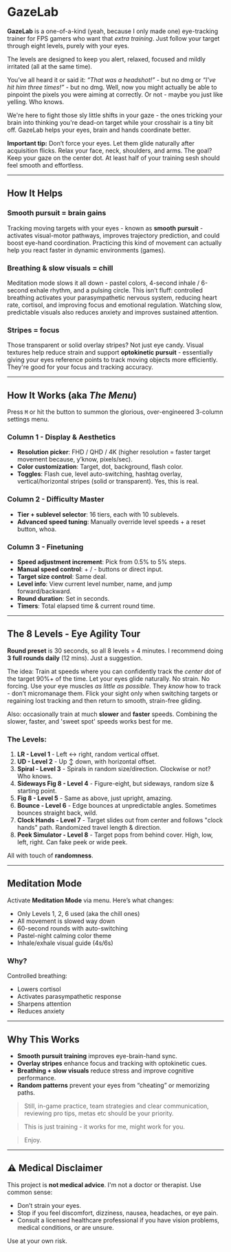 # GazeLab

**GazeLab** is a one-of-a-kind (yeah, because I only made one) eye-tracking trainer for FPS gamers who want that *extra training*. Just follow your target through eight levels, purely with your eyes.

The levels are designed to keep you alert, relaxed, focused and mildly irritated (all at the same time).

You’ve all heard it or said it: *“That was a headshot!”* - but no dmg or *“I've hit him three times!”* - but no dmg. Well, now you might actually be able to pinpoint the pixels you were aiming at correctly. Or not - maybe you just like yelling. Who knows.

We're here to fight those sly little shifts in your gaze - the ones tricking your brain into thinking you're dead-on target while your crosshair is a tiny bit off. GazeLab helps your eyes, brain and hands coordinate better.

**Important tip:** Don’t force your eyes. Let them glide naturally after acquisition flicks. Relax your face, neck, shoulders, and arms. The goal? Keep your gaze on the center dot. At least half of your training sesh should feel smooth and effortless.

---

## How It Helps

### Smooth pursuit = brain gains
Tracking moving targets with your eyes - known as **smooth pursuit** - activates visual-motor pathways, improves trajectory prediction, and could boost eye-hand coordination. Practicing this kind of movement can actually help you react faster in dynamic environments (games).  

### Breathing & slow visuals = chill
Meditation mode slows it all down - pastel colors, 4-second inhale / 6-second exhale rhythm, and a pulsing circle. This isn’t fluff: controlled breathing activates your parasympathetic nervous system, reducing heart rate, cortisol, and improving focus and emotional regulation. Watching slow, predictable visuals also reduces anxiety and improves sustained attention.

### Stripes = focus
Those transparent or solid overlay stripes? Not just eye candy. Visual textures help reduce strain and support **optokinetic pursuit** - essentially giving your eyes reference points to track moving objects more efficiently. They're good for your focus and tracking accuracy.

---

## How It Works (aka *The Menu*)

Press `M` or hit the button to summon the glorious, over-engineered 3-column settings menu.

### Column 1 - Display & Aesthetics

- **Resolution picker**: FHD / QHD / 4K (higher resolution = faster target movement because, y’know, pixels/sec).
- **Color customization**: Target, dot, background, flash color.
- **Toggles**: Flash cue, level auto-switching, hashtag overlay, vertical/horizontal stripes (solid or transparent). Yes, this is real.

### Column 2 - Difficulty Master

- **Tier + sublevel selector**: 16 tiers, each with 10 sublevels.
- **Advanced speed tuning**: Manually override level speeds + a reset button, whoa.

### Column 3 - Finetuning

- **Speed adjustment increment**: Pick from 0.5% to 5% steps.
- **Manual speed control**: + / - buttons or direct input.
- **Target size control**: Same deal.
- **Level info**: View current level number, name, and jump forward/backward.
- **Round duration**: Set in seconds.
- **Timers**: Total elapsed time & current round time.

---

## The 8 Levels - Eye Agility Tour

**Round preset** is 30 seconds, so all 8 levels = 4 minutes. I recommend doing **3 full rounds daily** (12 mins). Just a suggestion.

The idea: Train at speeds where you can confidently track the *center dot* of the target 90%+ of the time. Let your eyes glide naturally. No strain. No forcing. Use your eye muscles *as little as possible*. They *know* how to track - don’t micromanage them. Flick your sight only when switching targets or regaining lost tracking and then return to smooth, strain-free gliding.

Also: occasionally train at much **slower** and **faster** speeds. Combining the slower, faster, and 'sweet spot' speeds works best for me.

### The Levels:

1. **LR - Level 1** - Left ↔ right, random vertical offset.  
2. **UD - Level 2** - Up ↕ down, with horizontal offset.  
3. **Spiral - Level 3** - Spirals in random size/direction. Clockwise or not? Who knows.  
4. **Sideways Fig 8 - Level 4** - Figure-eight, but sideways, random size & starting point.  
5. **Fig 8 - Level 5** - Same as above, just upright, amazing.  
6. **Bounce - Level 6** - Edge bounces at unpredictable angles. Sometimes bounces straight back, wild.  
7. **Clock Hands - Level 7** - Target slides out from center and follows "clock hands" path. Randomized travel length & direction.  
8. **Peek Simulator - Level 8** - Target pops from behind cover. High, low, left, right. Can fake peek or wide peek.

All with touch of **randomness**.

---

## Meditation Mode

Activate **Meditation Mode** via menu. Here’s what changes:

- Only Levels 1, 2, 6 used (aka the chill ones)
- All movement is slowed way down
- 60-second rounds with auto-switching
- Pastel-night calming color theme
- Inhale/exhale visual guide (4s/6s)

### Why?
Controlled breathing:
- Lowers cortisol  
- Activates parasympathetic response  
- Sharpens attention  
- Reduces anxiety  

---

## Why This Works

- **Smooth pursuit training** improves eye-brain-hand sync.
- **Overlay stripes** enhance focus and tracking with optokinetic cues.
- **Breathing + slow visuals** reduce stress and improve cognitive performance.
- **Random patterns** prevent your eyes from “cheating” or memorizing paths.

> Still, in-game practice, team strategies and clear communication, reviewing pro tips, metas etc should be your priority.

> This is just training - it works for me, might work for you.

> Enjoy.

---

## ⚠️ Medical Disclaimer

This project is **not medical advice**. I'm not a doctor or therapist. Use common sense:
- Don’t strain your eyes.
- Stop if you feel discomfort, dizziness, nausea, headaches, or eye pain.
- Consult a licensed healthcare professional if you have vision problems, medical conditions, or are unsure.

Use at your own risk.

